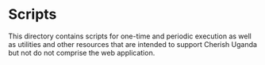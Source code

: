 # Scripts

This directory contains scripts for one-time and periodic execution as well
as utilities and other resources that are intended to support Cherish Uganda
but not do not comprise the web application.